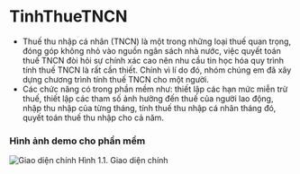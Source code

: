 # TinhThueTNCN
- Thuế thu nhập cá nhân (TNCN) là một trong những loại thuế quan trọng, đóng góp không nhỏ vào nguồn ngân sách nhà nước, việc quyết toán thuế TNCN đòi hỏi sự chính xác cao nên nhu cầu tin học hóa quy trình tính thuế TNCN là rất cần thiết. Chính vì lí do đó, nhóm chúng em đã xây dựng chương trình tính thuế TNCN cho một người.
- Các chức năng có trong phần mềm như: thiết lập các hạn mức miễn trừ thuế, thiết lập các tham số ảnh hưởng đến thuế của người lao động, nhập thu nhập của từng tháng, tính thuế thu nhập cá nhân tháng đó, quyết toán thuế thu nhập cho cả năm.

### Hình ảnh demo cho phần mềm
![Giao diện chính](https://lh3.googleusercontent.com/r_wRJKzhglcOypFjCASWbfgafLJuPys_O1ikAUy4UG8UQKL4_AVSaxQTYLd1ybiw8bIqTm5eT_RmgHj-ZlxnS2o1a-JoG-fsUUiZN9m7_Q)
Hình 1.1. Giao diện chính
